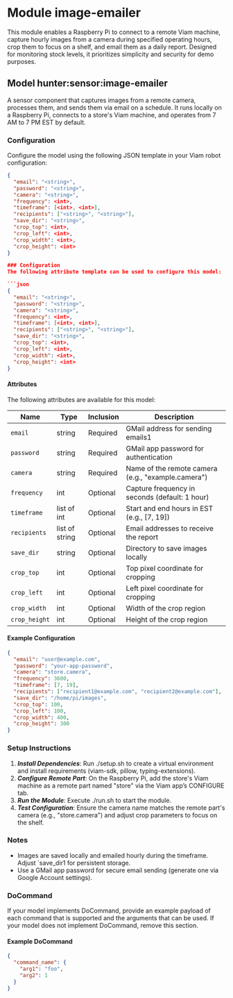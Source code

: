 # Module image-emailer

This module enables a Raspberry Pi to connect to a remote Viam machine, capture hourly images from a camera during specified operating hours, crop them to focus on a shelf, and email them as a daily report. Designed for monitoring stock levels, it prioritizes simplicity and security for demo purposes.

## Model hunter:sensor:image-emailer

A sensor component that captures images from a remote camera, processes them, and sends them via email on a schedule. It runs locally on a Raspberry Pi, connects to a store's Viam machine, and operates from 7 AM to 7 PM EST by default.

### Configuration

Configure the model using the following JSON template in your Viam robot configuration:

```json
{
  "email": "<string>",
  "password": "<string>",
  "camera": "<string>",
  "frequency": <int>,
  "timeframe": [<int>, <int>],
  "recipients": ["<string>", "<string>"],
  "save_dir": "<string>",
  "crop_top": <int>,
  "crop_left": <int>,
  "crop_width": <int>,
  "crop_height": <int>
}

### Configuration
The following attribute template can be used to configure this model:

```json
{
  "email": "<string>",
  "password": "<string>",
  "camera": "<string>",
  "frequency": <int>,
  "timeframe": [<int>, <int>],
  "recipients": ["<string>", "<string>"],
  "save_dir": "<string>",
  "crop_top": <int>,
  "crop_left": <int>,
  "crop_width": <int>,
  "crop_height": <int>
}
```

#### Attributes

The following attributes are available for this model:

| Name          | Type   | Inclusion | Description                |
|---------------|--------|-----------|----------------------------|
| `email` | string  | Required  | GMail address for sending emails1 |
| `password` | string | Required  | GMail app password for authentication |
| `camera` | string | Required  | Name of the remote camera (e.g., "example.camera") |
| `frequency` | int | Optional  | Capture frequency in seconds (default: 1 hour) |
| `timeframe` | list of int | Optional  | Start and end hours in EST (e.g., [7, 19]) |
| `recipients` | list of string | Optional  | Email addresses to receive the report |
| `save_dir` | string | Optional  | Directory to save images locally |
| `crop_top` | int | Optional  | Top pixel coordinate for cropping |
| `crop_left` | int | Optional  | Left pixel coordinate for cropping |
| `crop_width` | int | Optional  | Width of the crop region |
| `crop_height` | int | Optional  | Height of the crop region |


#### Example Configuration

```json
{
  "email": "user@example.com",
  "password": "your-app-password",
  "camera": "store.camera",
  "frequency": 3600,
  "timeframe": [7, 19],
  "recipients": ["recipient1@example.com", "recipient2@example.com"],
  "save_dir": "/home/pi/images",
  "crop_top": 100,
  "crop_left": 100,
  "crop_width": 400,
  "crop_height": 300
}
```

### Setup Instructions

1. ***Install Dependencies***: Run ./setup.sh to create a virtual environment and install requirements (viam-sdk, pillow, typing-extensions).
2. ***Configure Remote Part***: On the Raspberry Pi, add the store's Viam machine as a remote part named "store" via the Viam app’s CONFIGURE tab.
3. ***Run the Module***: Execute ./run.sh to start the module.
4. ***Test Configuration***: Ensure the camera name matches the remote part's camera (e.g., "store.camera") and adjust crop parameters to focus on the shelf.

### Notes
* Images are saved locally and emailed hourly during the timeframe. Adjust `save_dir1 for persistent storage.
* Use a GMail app password for secure email sending (generate one via Google Account settings).

### DoCommand

If your model implements DoCommand, provide an example payload of each command that is supported and the arguments that can be used. If your model does not implement DoCommand, remove this section.

#### Example DoCommand

```json
{
  "command_name": {
    "arg1": "foo",
    "arg2": 1
  }
}
```
